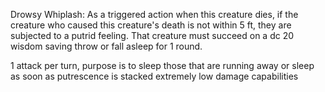 Drowsy Whiplash: As a triggered action when this creature dies, if the creature who caused this creature's death is not within 5 ft, they are subjected to a putrid feeling. That creature must succeed on a dc 20 wisdom saving throw or fall asleep for 1 round.



1 attack per turn, purpose is to sleep those that are running away or sleep as soon as putrescence is stacked extremely low damage capabilities 